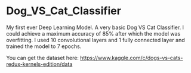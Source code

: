 # Dog_VS_Cat_Classifier
My first ever Deep Learning Model. A very basic Dog VS Cat Classifier.
I could achieve a maximum accuracy of 85% after which the model was overfitting.
I used 10 convolutional layers and 1 fully connected layer and trained the model to 7 epochs.

You can get the dataset here:
https://www.kaggle.com/c/dogs-vs-cats-redux-kernels-edition/data
